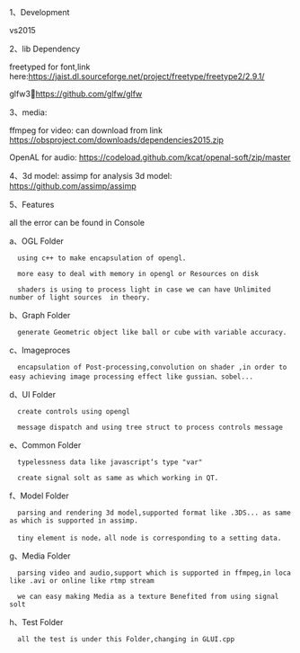 1、Development 

   vs2015

2、lib Dependency

freetyped for font,link here:https://jaist.dl.sourceforge.net/project/freetype/freetype2/2.9.1/

glfw3:link:https://github.com/glfw/glfw

3、media:

ffmpeg for video: can download from link https://obsproject.com/downloads/dependencies2015.zip

OpenAL for audio: https://codeload.github.com/kcat/openal-soft/zip/master

4、3d model:
assimp for analysis 3d model:  https://github.com/assimp/assimp


5、Features

   all the error can be found in Console
   
   a、OGL Folder
   
      using c++ to make encapsulation of opengl.  
	  
	  more easy to deal with memory in opengl or Resources on disk 
	  
      shaders is using to process light in case we can have Unlimited number of light sources  in theory.
	  
   b、Graph Folder
   
      generate Geometric object like ball or cube with variable accuracy.
	  
   c、Imageproces
   
      encapsulation of Post-processing,convolution on shader ,in order to easy achieving image processing effect like gussian、sobel...
	  
   d、UI Folder
   
      create controls using opengl
	  
	  message dispatch and using tree struct to process controls message
	  
   e、Common Folder
   
      typelessness data like javascript‘s type "var"
	  
	  create signal solt as same as which working in QT.
	  
   f、Model Folder
   
      parsing and rendering 3d model,supported format like .3DS... as same as which is supported in assimp.
	  
	  tiny element is node，all node is corresponding to a setting data.
	  
   g、Media Folder
   
      parsing video and audio,support which is supported in ffmpeg,in loca like .avi or online like rtmp stream 
	  
	  we can easy making Media as a texture Benefited from using signal solt   
	  
   h、Test Folder 
   
      all the test is under this Folder,changing in GLUI.cpp
